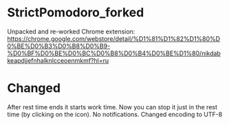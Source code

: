# StrictPomodoro_forked
Unpacked and re-worked Chrome extension: https://chrome.google.com/webstore/detail/%D1%81%D1%82%D1%80%D0%BE%D0%B3%D0%B8%D0%B9-%D0%BF%D0%BE%D0%BC%D0%B8%D0%B4%D0%BE%D1%80/nikdabkeapdjjefnhalknlcceoenmkmf?hl=ru


# Changed
After rest time ends it starts work time.
Now you can stop it just in the rest time (by clicking on the icon).
No notifications.
Changed encoding to UTF-8
